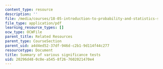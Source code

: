 ```yaml
---
content_type: resource
description: ''
file: /media/courses/18-05-introduction-to-probability-and-statistics-spring-2014/20296d480c0ea5458f267602021470e4_MIT18_05S14_nhst.pdf
file_type: application/pdf
learning_resource_types: []
ocw_type: OCWFile
parent_title: Related Resources
parent_type: CourseSection
parent_uid: a4d4ed52-37df-946d-c2b1-9d114f44c277
resourcetype: Document
title: Summary of various significance tests
uid: 20296d48-0c0e-a545-8f26-7602021470e4
---
```

